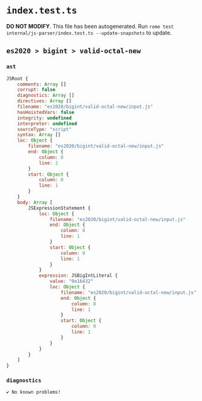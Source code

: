 # `index.test.ts`

**DO NOT MODIFY**. This file has been autogenerated. Run `rome test internal/js-parser/index.test.ts --update-snapshots` to update.

## `es2020 > bigint > valid-octal-new`

### `ast`

```javascript
JSRoot {
	comments: Array []
	corrupt: false
	diagnostics: Array []
	directives: Array []
	filename: "es2020/bigint/valid-octal-new/input.js"
	hasHoistedVars: false
	integrity: undefined
	interpreter: undefined
	sourceType: "script"
	syntax: Array []
	loc: Object {
		filename: "es2020/bigint/valid-octal-new/input.js"
		end: Object {
			column: 0
			line: 2
		}
		start: Object {
			column: 0
			line: 1
		}
	}
	body: Array [
		JSExpressionStatement {
			loc: Object {
				filename: "es2020/bigint/valid-octal-new/input.js"
				end: Object {
					column: 8
					line: 1
				}
				start: Object {
					column: 0
					line: 1
				}
			}
			expression: JSBigIntLiteral {
				value: "0o16432"
				loc: Object {
					filename: "es2020/bigint/valid-octal-new/input.js"
					end: Object {
						column: 8
						line: 1
					}
					start: Object {
						column: 0
						line: 1
					}
				}
			}
		}
	]
}
```

### `diagnostics`

```
✔ No known problems!

```
